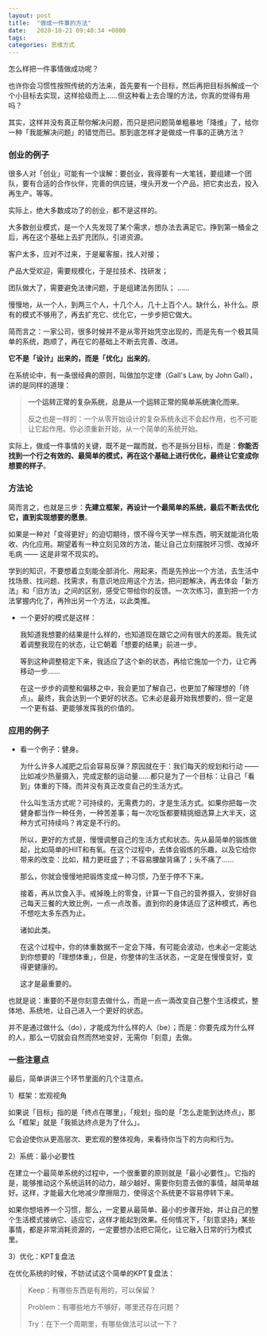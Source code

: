 ```yaml
---
layout: post
title:  "做成一件事的方法"
date:   2020-10-21 09:40:34 +0800
tags:   
categories: 思维方式
---
```


怎么样把一件事情做成功呢？

也许你会习惯性按照传统的方法来，首先要有一个目标，然后再把目标拆解成一个个小目标去实现，这样拾级而上……但这种看上去合理的方法，你真的觉得有用吗？

其实，这样并没有真正帮你解决问题，而只是把问题简单粗暴地「降维」了，给你一种「我能解决问题」的错觉而已。那到底怎样才是做成一件事的正确方法？

### 创业的例子

很多人对「创业」可能有一个误解：要创业，我得要有一大笔钱，要组建一个团队，要有合适的合作伙伴，完善的供应链，埋头开发一个产品，把它卖出去，投入再生产。等等。

实际上，绝大多数成功了的创业，都不是这样的。

大多数创业模式，是一个人先发现了某个需求，想办法去满足它。挣到第一桶金之后，再在这个基础上去扩充团队，引进资源。

客户太多，应对不过来，于是雇客服，找人对接；

产品大受欢迎，需要规模化，于是拉技术、找研发；

团队做大了，需要避免法律问题，于是组建法务团队；
……

慢慢地，从一个人，到两三个人，十几个人，几十上百个人。缺什么，补什么。原有的模式不够用了，再去扩充它、优化它，一步步把它做大。

简而言之：一家公司，很多时候并不是从零开始凭空出现的，而是先有一个极其简单的系统，跑顺了，再在它的基础上不断去完善、改进。

**它不是「设计」出来的，而是「优化」出来的**。

在系统论中，有一条很经典的原则，叫做加尔定律（Gall's Law, by John Gall），讲的是同样的道理：

> **一个运转正常的复杂系统，总是从一个运转正常的简单系统演化而来**。
> 
> 反之也是一样的：一个从零开始设计的复杂系统永远不会起作用，也不可能让它起作用。你必须重新开始，从一个简单的系统开始。


实际上，做成一件事情的关键，既不是一蹴而就，也不是拆分目标，而是：**你能否找到一个行之有效的、最简单的模式，再在这个基础上进行优化，最终让它变成你想要的样子**。

### 方法论

简而言之，也就是三步：**先建立框架，再设计一个最简单的系统，最后不断去优化它，直到实现想要的愿景**。

如果是一种对「变得更好」的迫切期待，恨不得今天学一样东西，明天就能消化吸收、内化应用。期望着有一种立刻见效的方法，能让自己立刻摆脱坏习惯、改掉坏毛病 —— 这是非常不现实的。

学到的知识，不要想着立刻能全部消化、用起来，而是先拎出一个方法，去生活中找场景、找问题、找需求，有意识地应用这个方法，把问题解决，再去体会「新方法」和「旧方法」之间的区别，感受它带给你的反馈。一次次练习，直到把一个方法掌握内化了，再拎出另一个方法，以此类推。

+ 一个更好的模式是这样：

    我知道我想要的结果是什么样的，也知道现在跟它之间有很大的差距。我先试着调整我现在的状态，让它朝着「想要的结果」前进一步。

    等到这种调整稳定下来，我适应了这个新的状态，再给它施加一个力，让它再移动一步……

    在这一步步的调整和偏移之中，我会更加了解自己，也更加了解理想的「终点」。最终，我会达到一个更好的状态。它未必是最开始我想要的，但一定是一个更有益、更能够发挥我的价值的。

### 应用的例子

+ 看一个例子：健身。

    为什么许多人减肥之后会容易反弹？原因就在于：我们每天的规划和行动 —— 比如减少热量摄入，完成定额的运动量……都只是为了一个目标：让自己「看到」体重的下降。而并没有真正改变自己的生活方式。

    什么叫生活方式呢？可持续的，无需费力的，才是生活方式。如果你把每一次健身都当作一种任务，一种苦差事；每一次吃饭都要精挑细选算上大半天，这种方式可持续吗？肯定是不行的。

    所以，更好的方式是，慢慢调整自己的生活方式和状态。先从最简单的锻炼做起，比如简单的HIIT和有氧。在这个过程中，去体会锻炼的乐趣，以及它给你带来的改变：比如，精力更旺盛了；不容易腰酸背痛了；头不痛了……

    那么，你就会慢慢地把锻炼变成一种习惯，乃至于停不下来。

    接着，再从饮食入手。戒掉晚上的零食，计算一下自己的营养摄入，安排好自己每天三餐的大致比例，一点一点改善。直到你的身体适应了这种模式，再也不想吃太多东西为止。

    诸如此类。

    在这个过程中，你的体重数据不一定会下降，有可能会波动，也未必一定能达到你想要的「理想体重」，但是，你整体的生活状态，一定是在慢慢变好，变得更健康的。

    这才是最重要的。

也就是说：重要的不是你刻意去做什么，而是一点一滴改变自己整个生活模式，整体地、系统地，让自己进入一个更好的状态。

并不是通过做什么（do），才能成为什么样的人（be）；而是：你要先成为什么样的人，那么一切就会自然而然地变好，无需你「刻意」去做。

### 一些注意点

最后，简单讲讲三个环节里面的几个注意点。

1）框架：宏观视角

如果说「目标」指的是「终点在哪里」，「规划」指的是「怎么走能到达终点」，那么「框架」就是「我抵达终点是为了什么」。

它会迫使你从更高层次、更宏观的整体视角，来看待你当下的方向和行为。

2）系统：最小必要性

在建立一个最简单系统的过程中，一个很重要的原则就是「最小必要性」。它指的是，能够推动这个系统运转的动力，越少越好。需要你刻意去做的事情，越简单越好。这样，才能最大化地减少摩擦阻力，使得这个系统更不容易停转下来。

如果你想培养一个习惯，那么，一定要从最简单、最小的步骤开始，并让自己的整个生活模式接纳它、适应它，这样才能起到效果。任何情况下，「刻意坚持」某些事情，都是非常消耗资源的，一定要想办法把它简化，让它融入日常的行为模式里。

3）优化：KPT复盘法

在优化系统的时候，不妨试试这个简单的KPT复盘法：

> Keep：有哪些东西是有用的，可以保留？
>
> Problem：有哪些地方不够好，哪里还存在问题？
>
> Try：在下一个周期里，有哪些做法可以试一下？
